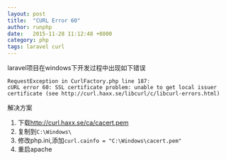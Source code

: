 ```yaml
---
layout: post
title:  "CURL Error 60"
author: runphp
date:   2015-11-28 11:12:48 +0800
category: php
tags: laravel curl
---
```


laravel项目在windows下开发过程中出现如下错误

```
RequestException in CurlFactory.php line 187:
cURL error 60: SSL certificate problem: unable to get local issuer certificate (see http://curl.haxx.se/libcurl/c/libcurl-errors.html)
```

解决方案

1. 下载<http://curl.haxx.se/ca/cacert.pem>
2. 复制到`C:\Windows\`
3. 修改php.ini,添加`curl.cainfo = "C:\Windows\cacert.pem"`
4. 重启apache

